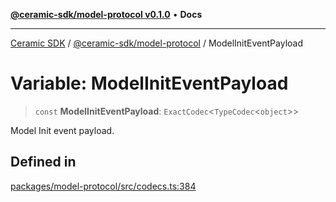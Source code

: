 [**@ceramic-sdk/model-protocol v0.1.0**](../README.md) • **Docs**

***

[Ceramic SDK](../../../README.md) / [@ceramic-sdk/model-protocol](../README.md) / ModelInitEventPayload

# Variable: ModelInitEventPayload

> `const` **ModelInitEventPayload**: `ExactCodec`\<`TypeCodec`\<`object`\>\>

Model Init event payload.

## Defined in

[packages/model-protocol/src/codecs.ts:384](https://github.com/ceramicstudio/ceramic-sdk/blob/2df74ee449b4c48a3a1f531066c64854fe2dc5dd/packages/model-protocol/src/codecs.ts#L384)

